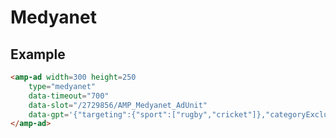 <!---
Copyright 2015 The AMP HTML Authors. All Rights Reserved.

Licensed under the Apache License, Version 2.0 (the "License");
you may not use this file except in compliance with the License.
You may obtain a copy of the License at

      http://www.apache.org/licenses/LICENSE-2.0

Unless required by applicable law or agreed to in writing, software
distributed under the License is distributed on an "AS-IS" BASIS,
WITHOUT WARRANTIES OR CONDITIONS OF ANY KIND, either express or implied.
See the License for the specific language governing permissions and
limitations under the License.
-->

# Medyanet

## Example

```html
<amp-ad width=300 height=250
    type="medyanet"
    data-timeout="700"
    data-slot="/2729856/AMP_Medyanet_AdUnit"
    data-gpt='{"targeting":{"sport":["rugby","cricket"]},"categoryExclusions":["health"]}'>
</amp-ad>
```